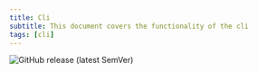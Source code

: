 ```yaml
---
title: Cli
subtitle: This document covers the functionality of the cli
tags: [cli]
---
```


![GitHub release (latest SemVer)](https://img.shields.io/github/v/release/q-assistant/cli?sort=semver)
